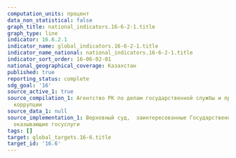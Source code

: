 ```yaml
---
computation_units: процент
data_non_statistical: false
graph_title: national_indicators.16-6-2-1.title
graph_type: line
indicator: 16.6.2.1
indicator_name: global_indicators.16-6-2-1.title
indicator_name_national: national_indicators.16-6-2-1.title
indicator_sort_order: 16-06-02-01
national_geographical_coverage: Казахстан
published: true
reporting_status: complete
sdg_goal: '16'
source_active_1: true
source_compilation_1: Агентство РК по делам государственной службы и противодействию
  коррупции
source_data_1: null
source_implementation_1: Верховный суд,  заинтересованные Государственные органы,
  оказывающие госуслуги
tags: []
target: global_targets.16-6.title
target_id: '16.6'
---
```

